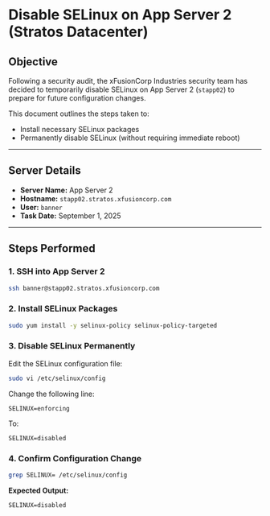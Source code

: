 # Disable SELinux on App Server 2 (Stratos Datacenter)

## Objective

Following a security audit, the xFusionCorp Industries security team has decided to temporarily disable SELinux on App Server 2 (`stapp02`) to prepare for future configuration changes.

This document outlines the steps taken to:

- Install necessary SELinux packages
- Permanently disable SELinux (without requiring immediate reboot)

---

## Server Details

- **Server Name:** App Server 2  
- **Hostname:** `stapp02.stratos.xfusioncorp.com`  
- **User:** `banner`  
- **Task Date:** September 1, 2025

---

## Steps Performed

### 1. SSH into App Server 2

```bash
ssh banner@stapp02.stratos.xfusioncorp.com
```

### 2. Install SELinux Packages

```bash
sudo yum install -y selinux-policy selinux-policy-targeted
```

### 3. Disable SELinux Permanently

Edit the SELinux configuration file:

```bash
sudo vi /etc/selinux/config
```

Change the following line:

```
SELINUX=enforcing
```

To:

```
SELINUX=disabled
```

### 4. Confirm Configuration Change

```bash
grep SELINUX= /etc/selinux/config
```

**Expected Output:**

```
SELINUX=disabled